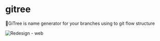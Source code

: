 # gitree
🌳GiTree is name generator for your branches using to git flow structure

![Redesign - web](https://user-images.githubusercontent.com/26223971/123567479-3f2b5900-d790-11eb-8cfe-6270c3a6f1e4.jpg)

